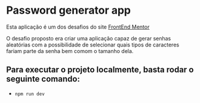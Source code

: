 # Password generator app

Esta aplicação é um dos desafios do site [FrontEnd Mentor](https://www.frontendmentor.io/)

O desafio proposto era criar uma aplicação capaz de gerar senhas aleatórias com a possibilidade de selecionar quais tipos de caracteres fariam parte da senha bem comom o tamanho dela.

Para executar o projeto localmente, basta rodar o seguinte comando:
-
- `npm run dev`
